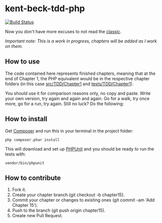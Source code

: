 kent-beck-tdd-php
=================

[![Build Status](https://travis-ci.org/guhelski/kent-beck-tdd-php.png)](https://travis-ci.org/guhelski/kent-beck-tdd-php)

Now you don't have more excuses to not read the [classic](http://www.amazon.com/Test-Driven-Development-By-Example/dp/0321146530/).

*Important note: This is a work in progress, chapters will be added as I work on them.*

How to use
----------
The code contained here represents finished chapters, meaning that at the end of Chapter 1, the PHP equivalent would be in the respective chapter folders (in this case [src/TDD/Chapter1](src/TDD/Chapter1) and [tests/TDD/Chapter1](tests/TDD/Chapter1)).

You should use it for comparison reasons only, no copy and paste. Write your own version, try again and again and again. Go for a walk, try once more, go for a run, try again. Still no luck? Do the following:

How to install
--------------
Get [Composer](http://getcomposer.org/download/) and run this in your terminal in the project folder:
```
php composer.phar install
```
This will download and set up [PHPUnit](https://github.com/sebastianbergmann/phpunit/) and you should be ready to run the tests with:
```
vendor/bin/phpunit
```
How to contribute
-----------------
1. Fork it.
2. Create your chapter branch (git checkout -b chapter15).
3. Commit your chapter or changes to existing ones (git commit -am 'Add Chapter 15').
4. Push to the branch (git push origin chapter15).
5. Create new Pull Request.
